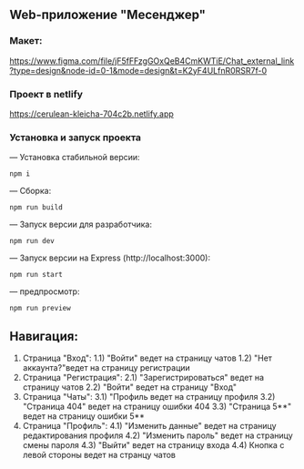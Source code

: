## Web-приложение "Месенджер"

### Макет:
https://www.figma.com/file/jF5fFFzgGOxQeB4CmKWTiE/Chat_external_link?type=design&node-id=0-1&mode=design&t=K2yF4ULfnR0RSR7f-0

### Проект в netlify
https://cerulean-kleicha-704c2b.netlify.app

### Установка и запуск проекта
— Установка стабильной версии:
```
npm i
```

— Сборка:
```
npm run build
```

— Запуск версии для разработчика:
```
npm run dev
```

— Запуск версии на Express (http://localhost:3000):
```
npm run start
```

— предпросмотр:
```
npm run preview
```


## Навигация:
1) Страница "Вход": 
    1.1) "Войти" ведет на страницу чатов
    1.2) "Нет аккаунта?"ведет на страницу регистрации
2) Страница "Регистрация":
    2.1) "Зарегистрироваться" ведет на страницу чатов
    2.2) "Войти" ведет на страницу "Вход"
3) Страница "Чаты":
    3.1) "Профиль ведет на страницу профиля
    3.2) "Страница 404" ведет на страницу ошибки 404
    3.3) "Страница 5**" ведет на страницу ошибки 5**
4) Страница "Профиль":
    4.1) "Изменить данные" ведет на страницу редактирования профиля
    4.2) "Изменить пароль" ведет на страницу смены пароля
    4.3) "Выйти" ведет на страницу входа 
    4.4) Кнопка с левой стороны ведет на странцу чатов
